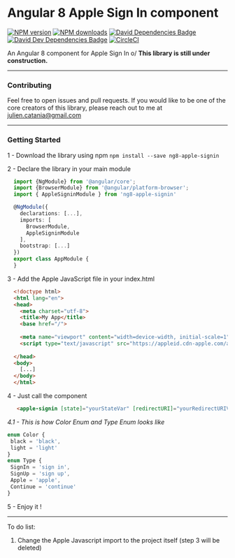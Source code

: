 # Angular 8 Apple Sign In component 
<!-- BADGES/ -->

<span class="badge-npmversion"><a href="https://npmjs.org/package/ng8-apple-signin" title="View this project on NPM"><img src="https://img.shields.io/npm/v/ng8-apple-signin.svg" alt="NPM version" /></a></span>
<span class="badge-npmdownloads"><a href="https://npmjs.org/package/ng8-apple-signin" title="View this project on NPM"><img src="https://img.shields.io/npm/dm/ng8-apple-signin.svg" alt="NPM downloads" /></a></span>
<span class="badge-badge"><a href="https://david-dm.org/Juu-/ng8-apple-signin" title="David Dependencies Badge"><img src="https://david-dm.org/Juu-/ng8-apple-signin/status.svg" alt="David Dependencies Badge" /></a></span>
<span class="badge-badge"><a href="https://david-dm.org/Juu-/ng8-apple-signin?type=dev" title="David Dev Dependencies Badge"><img src="https://david-dm.org/Juu-/ng8-apple-signin/dev-status.svg" alt="David Dev Dependencies Badge" /></a></span>
[![CircleCI](https://circleci.com/gh/Juu-/ng8-apple-signin.svg?style=svg)](https://circleci.com/gh/Juu-/ng8-apple-signin)

<!-- /BADGES -->
An Angular 8 component for Apple Sign In o/
**This library is still under construction.**

------------

### Contributing
Feel free to open issues and pull requests. If you would like to be one of the core creators of this library, please reach out to me at julien.catania@gmail.com

------------

### <a name="gstart">Getting Started</a>
1 - Download the library using npm `npm install --save ng8-apple-signin`

2 - Declare the library in your main module
  ```typescript
    import {NgModule} from '@angular/core';
    import {BrowserModule} from '@angular/platform-browser';
    import { AppleSigninModule } from 'ng8-apple-signin'
  
    @NgModule({
      declarations: [...],
      imports: [
        BrowserModule,
        AppleSigninModule
      ],
      bootstrap: [...]
    })
    export class AppModule {
    }
  ``` 
3 - Add the Apple JavaScript file in your index.html
  ```html
    <!doctype html>
    <html lang="en">
    <head>
      <meta charset="utf-8">
      <title>My App</title>
      <base href="/">
    
      <meta name="viewport" content="width=device-width, initial-scale=1">
      <script type="text/javascript" src="https://appleid.cdn-apple.com/appleauth/static/jsapi/appleid/1/en_US/appleid.auth.js"></script>
    
    </head>
    <body>
      [...]
    </body>
    </html>
  ```
4 - Just call the component
  ```html
     <apple-signin [state]="yourStateVar" [redirectURI]="yourRedirectURIVar" [scope]="yourScopeVar" [clientId]="yourClientIdVar" color="light" type="sign up"></apple-signin>
 ``` 
_4.1 - This is how Color Enum and Type Enum looks like_
 ```typescript
enum Color {
  black = 'black',
  light = 'light'
}
enum Type {
  SignIn = 'sign in',
  SignUp = 'sign up',
  Apple = 'apple',
  Continue = 'continue'
}
```
  
5 - Enjoy it !

------------

To do list:
  1. Change the Apple Javascript import to the project itself (step 3 will be deleted)
